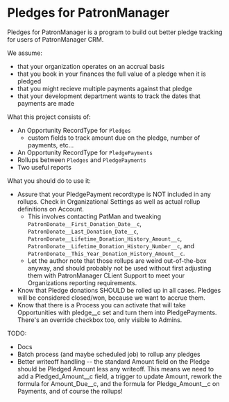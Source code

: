 # Pledges for PatronManager

Pledges for PatronManager is a program to build out better pledge tracking for users of PatronManager CRM. 

We assume:
* that your organization operates on an accrual basis
* that you book in your finances the full value of a pledge when it is pledged
* that you might recieve multiple payments against that pledge
* that your development department wants to track the dates that payments are made

What this project consists of:
* An Opportunity RecordType for `Pledges`
  * custom fields to track amount due on the pledge, number of payments, etc...
* An Opportunity RecordType for `PledgePayments`
* Rollups between `Pledges` and `PledgePayments`
* Two useful reports

What you should do to use it:
* Assure that your PledgePayment recordtype is NOT included in any rollups. Check in Organizational Settings as well as actual rollup definitions on Account.
  * This involves contacting PatMan and tweaking `PatronDonate__First_Donation_Date__c`, `PatronDonate__Last_Donation_Date__c`, `PatronDonate__Lifetime_Donation_History_Amount__c`, `PatronDonate__Lifetime_Donation_History_Number__c`, and `PatronDonate__This_Year_Donation_History_Amount__c`.
  * Let the author note that those rollups are weird out-of-the-box anyway, and should probably not be used without first adjusting them with PatronManager CLient Support to meet your Organizations reporting requirements. 
* Know that Pledge donations SHOULD be rolled up in all cases. Pledges will be considered closed/won, because we want to accrue them.
* Know that there is a Process you can activate that will take Opportunities with pledge__c set and turn them into PledgePayments. There's an override checkbox too, only visible to Admins.

TODO:
* Docs
* Batch process (and maybe scheduled job) to rollup any pledges
* Better writeoff handling -- the standard Amount field on the Pledge should be Pledged Amount less any writeoff. This means we need to add a Pledged_Amount__c field, a trigger to update Amount, rework the formula for Amount_Due__c, and the formula for Pledge_Amount__c on Payments, and of course the rollups!
